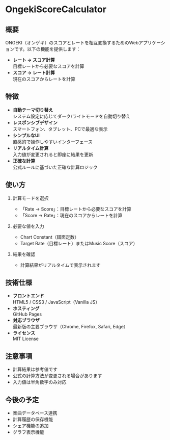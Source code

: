 # OngekiScoreCalculator

## 概要
ONGEKI（オンゲキ）のスコアとレートを相互変換するためのWebアプリケーションです。以下の機能を提供します：

- **レート → スコア計算**  
  目標レートから必要なスコアを計算
- **スコア → レート計算**  
  現在のスコアからレートを計算

## 特徴
- **自動テーマ切り替え**  
  システム設定に応じてダーク/ライトモードを自動切り替え
- **レスポンシブデザイン**  
  スマートフォン、タブレット、PCで最適な表示
- **シンプルなUI**  
  直感的で操作しやすいインターフェース
- **リアルタイム計算**  
  入力値が変更されると即座に結果を更新
- **正確な計算**  
  公式ルールに基づいた正確な計算ロジック

## 使い方
1. 計算モードを選択
   - 「Rate → Score」：目標レートから必要なスコアを計算
   - 「Score → Rate」：現在のスコアからレートを計算

2. 必要な値を入力
   - Chart Constant（譜面定数）
   - Target Rate（目標レート）またはMusic Score（スコア）

3. 結果を確認
   - 計算結果がリアルタイムで表示されます

## 技術仕様
- **フロントエンド**  
  HTML5 / CSS3 / JavaScript（Vanilla JS）
- **ホスティング**  
  GitHub Pages
- **対応ブラウザ**  
  最新版の主要ブラウザ（Chrome, Firefox, Safari, Edge）
- **ライセンス**  
  MIT License

## 注意事項
- 計算結果は参考値です
- 公式の計算方法が変更される場合があります
- 入力値は半角数字のみ対応

## 今後の予定
- 楽曲データベース連携
- 計算履歴の保存機能
- シェア機能の追加
- グラフ表示機能
